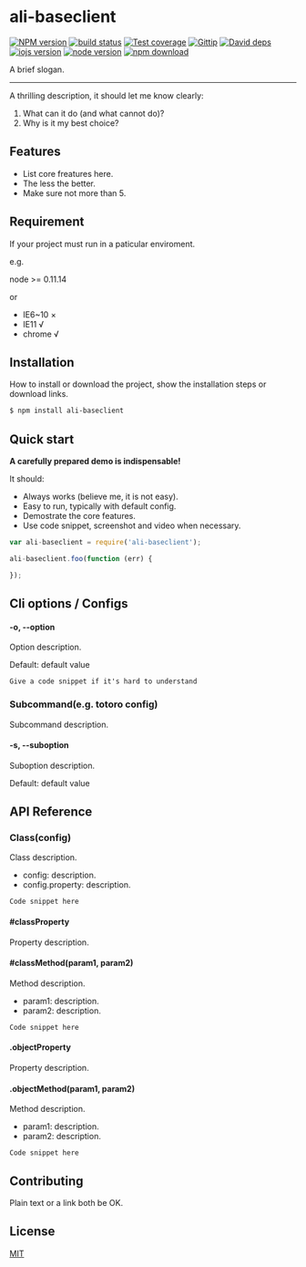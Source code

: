 ali-baseclient
=======

[![NPM version][npm-image]][npm-url]
[![build status][travis-image]][travis-url]
[![Test coverage][coveralls-image]][coveralls-url]
[![Gittip][gittip-image]][gittip-url]
[![David deps][david-image]][david-url]
[![iojs version][iojs-image]][iojs-url]
[![node version][node-image]][node-url]
[![npm download][download-image]][download-url]

[npm-image]: https://img.shields.io/npm/v/ali-baseclient.svg?style=flat-square
[npm-url]: https://npmjs.org/package/ali-baseclient
[travis-image]: https://img.shields.io/travis/ali-sdk/ali-baseclient.svg?style=flat-square
[travis-url]: https://travis-ci.org/ali-sdk/ali-baseclient
[coveralls-image]: https://img.shields.io/coveralls/ali-sdk/ali-baseclient.svg?style=flat-square
[coveralls-url]: https://coveralls.io/r/ali-sdk/ali-baseclient?branch=master
[gittip-image]: https://img.shields.io/gittip/fengmk2.svg?style=flat-square
[gittip-url]: https://www.gittip.com/fengmk2/
[david-image]: https://img.shields.io/david/ali-sdk/ali-baseclient.svg?style=flat-square
[david-url]: https://david-dm.org/ali-sdk/ali-baseclient
[iojs-image]: https://img.shields.io/badge/io.js-%3E=_1.0-yellow.svg?style=flat-square
[iojs-url]: http://iojs.org/
[node-image]: https://img.shields.io/badge/node.js-%3E=_0.10-green.svg?style=flat-square
[node-url]: http://nodejs.org/download/
[download-image]: https://img.shields.io/npm/dm/ali-baseclient.svg?style=flat-square
[download-url]: https://npmjs.org/package/ali-baseclient

A brief slogan.

---

A thrilling description, it should let me know clearly:

1. What can it do (and what cannot do)?
2. Why is it my best choice?

## Features

- List core freatures here.
- The less the better.
- Make sure not more than 5.

## Requirement

If your project must run in a paticular enviroment.

e.g.

node >= 0.11.14

or

- IE6~10 ×
- IE11 √
- chrome √

## Installation

How to install or download the project, show the installation steps or download links.

```bash
$ npm install ali-baseclient
```

## Quick start

**A carefully prepared demo is indispensable!**

It should:

- Always works (believe me, it is not easy).
- Easy to run, typically with default config.
- Demostrate the core features.
- Use code snippet, screenshot and video when necessary.

```js
var ali-baseclient = require('ali-baseclient');

ali-baseclient.foo(function (err) {

});
```

## Cli options / Configs

#### -o, --option

Option description.

Default: default value

```
Give a code snippet if it's hard to understand
```

### Subcommand(e.g. totoro config)

Subcommand description.

#### -s, --suboption

Suboption description.

Default: default value


## API Reference

### Class(config)

Class description.

- config: description.
- config.property: description.

```
Code snippet here
```

#### #classProperty

Property description.

#### #classMethod(param1, param2)

Method description.

- param1: description.
- param2: description.

```
Code snippet here
```

#### .objectProperty

Property description.

#### .objectMethod(param1, param2)

Method description.

- param1: description.
- param2: description.

```
Code snippet here
```

## Contributing

Plain text or a link both be OK.

## License

[MIT](LICENSE)
